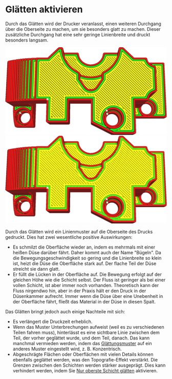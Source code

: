 Glätten aktivieren
====
Durch das Glätten wird der Drucker veranlasst, einen weiteren Durchgang über die Oberseite zu machen, um sie besonders glatt zu machen. Dieser zusätzliche Durchgang hat eine sehr geringe Linienbreite und druckt besonders langsam.

<!--screenshot {
"image_path": "ironing_enabled_disabled.png",
"models": [
    {
        "script": "dial_brace.scad",
        "transformation": ["scale(0.5)"]
    }
],
"camera_position": [0, 14, 83],
"settings": {
    "layer_height": 0.2,
    "ironing_enabled": false
},
"colours": 64
}-->
<!--screenshot {
"image_path": "ironing_enabled_enabled.png",
"models": [
    {
        "script": "dial_brace.scad",
        "transformation": ["scale(0.5)"]
    }
],
"camera_position": [0, 14, 83],
"settings": {
    "layer_height": 0.2,
    "ironing_enabled": true
},
"colours": 64
}-->
![Ein normaler Druck, von der Oberseite aus gesehen](../images/ironing_enabled_disabled.png)
![Beachten Sie die dünnen Linien auf der Oberseite, wenn Glätten aktiviert ist..](../images/ironing_enabled_enabled.png)


Durch das Glätten wird ein Linienmuster auf die Oberseite des Drucks gedruckt. Dies hat zwei wesentliche positive Auswirkungen:
* Es schmilzt die Oberfläche wieder an, indem es mehrmals mit einer heißen Düse darüber fährt. Daher kommt auch der Name "Bügeln". Da die Bewegungsgeschwindigkeit so gering und die Linienbreite so klein ist, heizt die Düse die Oberfläche stark auf. Der flache Teil der Düse streicht sie dann glatt.
* Er füllt die Lücken in der Oberfläche auf. Die Bewegung erfolgt auf der gleichen Höhe wie die Schicht selbst. Der Fluss ist geringer als bei einer vollen Schicht, ist aber immer noch vorhanden. Theoretisch kann der Fluss nirgendwo hin, aber in der Praxis hält er den Druck in der Düsenkammer aufrecht. Immer wenn die Düse über eine Unebenheit in der Oberfläche fährt, fließt das Material in der Düse in diesen Spalt.

Das Glätten bringt jedoch auch einige Nachteile mit sich:
* Es verlängert die Druckzeit erheblich.
* Wenn das Muster Unterbrechungen aufweist (weil es zu verschiedenen Teilen fahren muss), hinterlässt es eine sichtbare Linie zwischen dem Teil, der vorher geglättet wurde, und dem Teil, danach. Das kann manchmal vermieden werden, indem das [Glättungsmuster](ironing_pattern.md) auf ein anderes Muster eingestellt wird, z. B. Konzentrisch.
* Abgeschrägte Flächen oder Oberflächen mit vielen Details können ebenfalls geglättet werden, was den Topografie-Effekt verstärkt. Die Grenzen zwischen den Schichten werden stärker ausgeprägt. Dies kann verhindert werden, indem Sie [Nur oberste Schicht glätten](ironing_only_highest_layer.md) aktivieren.
